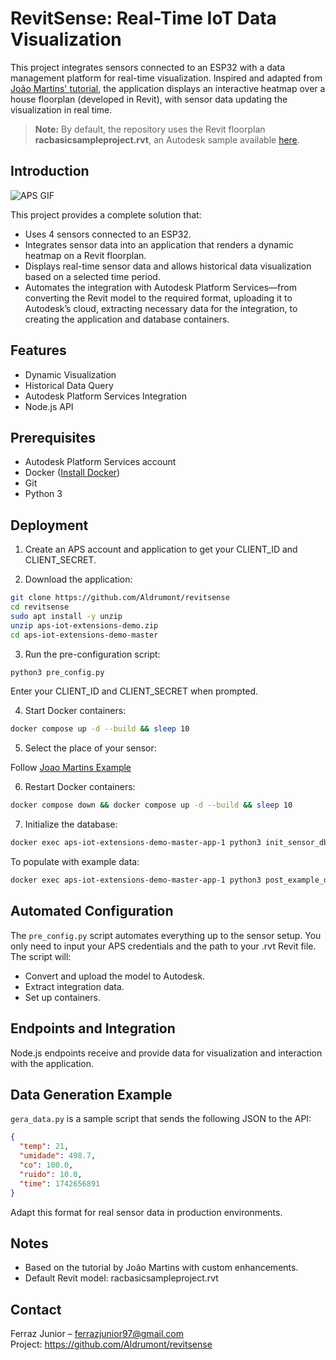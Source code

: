 # RevitSense: Real-Time IoT Data Visualization

This project integrates sensors connected to an ESP32 with a data management platform for real-time visualization. Inspired and adapted from [João Martins' tutorial](https://joaomartins-callmejohn.github.io/iot-sample-tutorial/), the application displays an interactive heatmap over a house floorplan (developed in Revit), with sensor data updating the visualization in real time.

> **Note:** By default, the repository uses the Revit floorplan **racbasicsampleproject.rvt**, an Autodesk sample available [here](https://help.autodesk.com/view/RVT/2024/ENU/?guid=GUID-61EF2F22-3A1F-4317-B925-1E85F138BE88).


## Introduction

![APS GIF](aps.gif)

This project provides a complete solution that:

- Uses 4 sensors connected to an ESP32.
- Integrates sensor data into an application that renders a dynamic heatmap on a Revit floorplan.
- Displays real-time sensor data and allows historical data visualization based on a selected time period.
- Automates the integration with Autodesk Platform Services—from converting the Revit model to the required format, uploading it to Autodesk’s cloud, extracting necessary data for the integration, to creating the application and database containers.

## Features

- Dynamic Visualization
- Historical Data Query
- Autodesk Platform Services Integration
- Node.js API

## Prerequisites

- Autodesk Platform Services account
- Docker ([Install Docker](https://docs.docker.com/get-docker/))
- Git
- Python 3

## Deployment

1. Create an APS account and application to get your CLIENT_ID and CLIENT_SECRET.

2. Download the application:

```bash
git clone https://github.com/Aldrumont/revitsense
cd revitsense
sudo apt install -y unzip
unzip aps-iot-extensions-demo.zip
cd aps-iot-extensions-demo-master
```

3. Run the pre-configuration script:

```bash
python3 pre_config.py
```
Enter your CLIENT_ID and CLIENT_SECRET when prompted.

4. Start Docker containers:

```bash
docker compose up -d --build && sleep 10
```

5. Select the place of your sensor:

Follow [Joao Martins Example](https://joaomartins-callmejohn.github.io/iot-sample-tutorial/adapting/home/#ajustando-os-sensores)

6. Restart Docker containers:

```bash
docker compose down && docker compose up -d --build && sleep 10
```

7. Initialize the database:

```bash
docker exec aps-iot-extensions-demo-master-app-1 python3 init_sensor_db.py && sleep 5
```
To populate with example data:

```bash
docker exec aps-iot-extensions-demo-master-app-1 python3 post_example_data.py
```

## Automated Configuration

The `pre_config.py` script automates everything up to the sensor setup. You only need to input your APS credentials and the path to your .rvt Revit file. The script will:

- Convert and upload the model to Autodesk.
- Extract integration data.
- Set up containers.

## Endpoints and Integration

Node.js endpoints receive and provide data for visualization and interaction with the application.

## Data Generation Example

`gera_data.py` is a sample script that sends the following JSON to the API:

```json
{
  "temp": 21,
  "umidade": 498.7,
  "co": 100.0,
  "ruido": 10.0,
  "time": 1742656891
}
```

Adapt this format for real sensor data in production environments.

## Notes

- Based on the tutorial by João Martins with custom enhancements.
- Default Revit model: racbasicsampleproject.rvt

## Contact

Ferraz Junior – ferrazjunior97@gmail.com  
Project: https://github.com/Aldrumont/revitsense